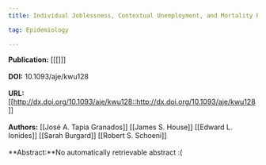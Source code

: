 ```yaml
---
title: Individual Joblessness, Contextual Unemployment, and Mortality Risk

tag: Epidemiology

---
```


**Publication:** [[[]]]<br><br>**DOI:** 10.1093/aje/kwu128                                               
<br>**URL:**[[http://dx.doi.org/10.1093/aje/kwu128::http://dx.doi.org/10.1093/aje/kwu128]]<br><br>**Authors:** [[José A. Tapia Granados]] [[James S. House]] [[Edward L. Ionides]] [[Sarah Burgard]] [[Robert S. Schoeni]] <br><br>**Abstract:**No automatically retrievable abstract :(

